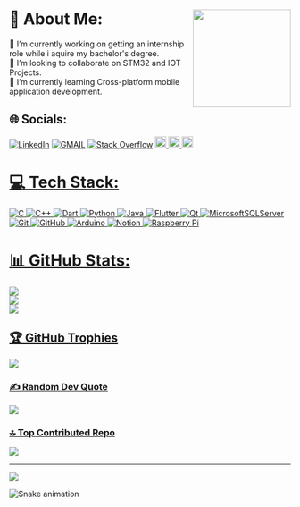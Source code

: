 
# 💫 About Me: <img align="right" height="175" src="https://media1.giphy.com/media/bGgsc5mWoryfgKBx1u/200w.gif?cid=6c09b952in8y2dqvr5uk68lny2pxq1es6qcn0gpyzo5odh5j&ep=v1_gifs_search&rid=200w.gif&ct=g"  />
🔭 I’m currently working on getting an internship role while i aquire my bachelor's degree. <br>👯 I’m looking to collaborate on STM32 and IOT Projects.<br>🌱 I’m currently learning Cross-platform mobile application development. <br>


## 🌐 Socials:
[![LinkedIn](https://img.shields.io/badge/LinkedIn-%230077B5.svg?logo=linkedin&logoColor=white)](https://linkedin.com/in/eng-akrambasha)
<a href="mailto:eng.akrambasha@gmail.com"><img img src="https://img.shields.io/badge/-Gmail-c14438?style=flat&logo=Gmail&logoColor=white" alt="GMAIL" title="GMAIL"/></a> 
[![Stack Overflow](https://img.shields.io/badge/-Stackoverflow-FE7A16?logo=stack-overflow&logoColor=white)](https://stackoverflow.com/users/22247740)
  <a href="https://www.hackerrank.com/profile/eng_akrambasha" target="_blank">
    <img src="https://img.shields.io/static/v1?message=HackerRank&logo=hackerrank&label=&color=2EC866&logoColor=white&labelColor=&style=plastic" height="20" alt="hackerrank logo"  />
  <a href="https://leetcode.com/u/AkramBasha/" target="_blank">
    <img src="https://img.shields.io/static/v1?message=LeetCode&logo=LeetCode&label=&color=111111&logoColor=#d16c06&labelColor=&style=plastic" height="20" alt="LeetCode Logo"  />
  <a href="https://codeforces.com/profile/eng.akrambasha/" target="_blank">
    <img src="https://img.shields.io/static/v1?message=CodeForces&logo=CodeForces&label=&color=yellow&logoColor=white&labelColor=&style=plastic" height="20" alt="CodeForces Logo"  />



###


# 💻 Tech Stack:
![C](https://img.shields.io/badge/c-%2300599C.svg?style=flat&logo=c&logoColor=white) ![C++](https://img.shields.io/badge/c++-%2300599C.svg?style=flat&logo=c%2B%2B&logoColor=white) ![Dart](https://img.shields.io/badge/dart-%230175C2.svg?style=flat&logo=dart&logoColor=white) ![Python](https://img.shields.io/badge/python-3670A0?style=flat&logo=python&logoColor=ffdd54) ![Java](https://img.shields.io/badge/java-%23ED8B00.svg?style=flat&logo=openjdk&logoColor=white) ![Flutter](https://img.shields.io/badge/Flutter-%2302569B.svg?style=flat&logo=Flutter&logoColor=white) ![Qt](https://img.shields.io/badge/Qt-%23217346.svg?style=flat&logo=Qt&logoColor=white) ![MicrosoftSQLServer](https://img.shields.io/badge/Microsoft%20SQL%20Server-CC2927?style=flat&logo=microsoft%20sql%20server&logoColor=white) ![Git](https://img.shields.io/badge/git-%23F05033.svg?style=flat&logo=git&logoColor=white) ![GitHub](https://img.shields.io/badge/github-%23121011.svg?style=flat&logo=github&logoColor=white) ![Arduino](https://img.shields.io/badge/-Arduino-00979D?style=flat&logo=Arduino&logoColor=white) ![Notion](https://img.shields.io/badge/Notion-%23000000.svg?style=flat&logo=notion&logoColor=white) ![Raspberry Pi](https://img.shields.io/badge/-RaspberryPi-C51A4A?style=flat&logo=Raspberry-Pi)
# 📊 GitHub Stats:
![](https://github-readme-stats.vercel.app/api?username=Akram-Basha&theme=radical&hide_border=false&include_all_commits=true&count_private=true)<br/>
![](https://github-readme-streak-stats.herokuapp.com/?user=Akram-Basha&theme=radical&hide_border=false)<br/>
![](https://github-readme-stats.vercel.app/api/top-langs/?username=Akram-Basha&theme=radical&hide_border=false&include_all_commits=true&count_private=true&layout=compact)

## 🏆 GitHub Trophies
![](https://github-profile-trophy.vercel.app/?username=Akram-Basha&theme=gruvbox&no-frame=true&no-bg=false&margin-w=4)

### ✍️ Random Dev Quote
![](https://quotes-github-readme.vercel.app/api?type=vetical&theme=radical)

### 🔝 Top Contributed Repo
![](https://github-contributor-stats.vercel.app/api?username=Akram-Basha&limit=5&theme=dark&combine_all_yearly_contributions=true)

---
[![](https://visitcount.itsvg.in/api?id=Akram-Basha&icon=2&color=0)](https://visitcount.itsvg.in)

<img src="https://raw.githubusercontent.com/Akram-Basha/Akram-Basha/output/snake.svg" alt="Snake animation" />

###
